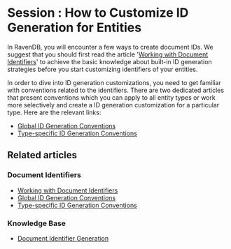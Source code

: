 # Session : How to Customize ID Generation for Entities

In RavenDB, you will encounter a few ways to create document IDs. We suggest that you should first read the article '[Working with Document Identifiers](../../../client-api/document-identifiers/working-with-document-identifiers)' to achieve the basic knowledge about built-in ID generation strategies before you start customizing identifiers of your entities.

In order to dive into ID generation customizations, you need to get familiar with conventions related to the identifiers. There are two dedicated articles that present conventions which you can apply to all entity types or work more selectively and create a ID generation customization for a particular type. Here are the relevant links:

* [Global ID Generation Conventions](../../client-api/configuration/identifier-generation/global)
* [Type-specific ID Generation Conventions](../../../client-api/configuration/identifier-generation/type-specific)

## Related articles

### Document Identifiers

- [Working with Document Identifiers](../../../client-api/document-identifiers/working-with-document-identifiers)
- [Global ID Generation Conventions](../../../client-api/configuration/identifier-generation/global)
- [Type-specific ID Generation Conventions](../../../client-api/configuration/identifier-generation/type-specific)

### Knowledge Base

- [Document Identifier Generation](../../../server/kb/document-identifier-generation)
